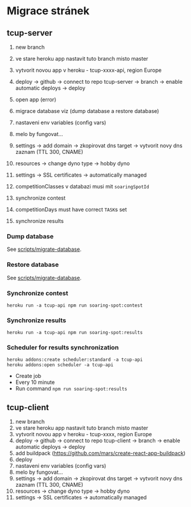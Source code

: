 # Migrace stránek

## tcup-server

1. new branch
2. ve stare heroku app nastavit tuto branch misto master
3. vytvorit novou app v heroku - tcup-xxxx-api, region Europe
4. deploy -> github -> connect to repo tcup-server -> branch -> enable automatic deploys -> deploy
5. open app (error)
6. migrace database viz (dump database a restore database)
7. nastaveni env variables (config vars)
8. melo by fungovat...
9. settings -> add domain -> zkopirovat dns target -> vytvorit novy dns zaznam (TTL 300, CNAME)
10. resources -> change dyno type -> hobby dyno
11. settings -> SSL certificates -> automatically managed

12. competitionClasses v databazi musi mit `soaringSpotId`
13. synchronize contest
14. competitionDays must have correct `TASK`s set
15. synchronize results

### Dump database

See [scripts/migrate-database](../migrate-database/migrate.zsh).

### Restore database

See [scripts/migrate-database](../migrate-database/migrate.zsh).

### Synchronize contest

```
heroku run -a tcup-api npm run soaring-spot:contest
```

### Synchronize results

```
heroku run -a tcup-api npm run soaring-spot:results
```

### Scheduler for results synchronization

```
heroku addons:create scheduler:standard -a tcup-api
heroku addons:open scheduler -a tcup-api
```

-   Create job
-   Every 10 minute
-   Run command `npm run soaring-spot:results`

## tcup-client

1. new branch
2. ve stare heroku app nastavit tuto branch misto master
3. vytvorit novou app v heroku - tcup-xxxx, region Europe
4. deploy -> github -> connect to repo tcup-client -> branch -> enable automatic deploys -> deploy
5. add buildpack (https://github.com/mars/create-react-app-buildpack)
6. deploy
7. nastaveni env variables (config vars)
8. melo by fungovat...
9. settings -> add domain -> zkopirovat dns target -> vytvorit novy dns zaznam (TTL 300, CNAME)
10. resources -> change dyno type -> hobby dyno
11. settings -> SSL certificates -> automatically managed
